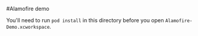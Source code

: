 #Alamofire demo

You'll need to run `pod install` in this directory before you open
`Alamofire-Demo.xcworkspace`.
